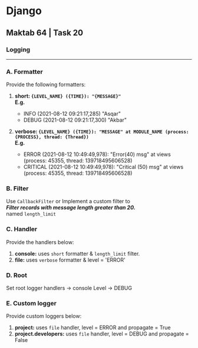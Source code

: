 # Django
## Maktab 64 | Task 20
### Logging

----
### A. Formatter
Provide the following formatters:  
1. **short: `{LEVEL_NAME} ({TIME}): "{MESSAGE}"`**    
**E.g.**  
    - INFO (2021-08-12 09:21:17,285) "Asqar"
    - DEBUG (2021-08-12 09:21:17,300) "Akbar"
  
2. **verbose: `{LEVEL_NAME} ({TIME}): "MESSAGE" at MODULE_NAME (process: {PROCESS}, thread: {Thread})`**  
**E.g.**  
    - ERROR (2021-08-12 10:49:49,978): "Error(40) msg" at views (process: 45355, thread: 139718495606528)
    - CRITICAL (2021-08-12 10:49:49,978): "Critical (50) msg" at views (process: 45355, thread: 139718495606528)

### B. Filter 
Use `CallbackFilter` or Implement a custom filter to   
_**Filter records with message length greater than 20.**_  
named `length_limit`

### C. Handler  
Provide the handlers below:
1. **console:** uses `short` formatter & `length_limit` filter. 
2. **file:** uses `verbose` formatter & level = 'ERROR'

### D. Root
Set root logger handlers -> console
Level -> DEBUG

### E. Custom logger
Provide custom loggers below:  
1. **project:** uses `file` handler, level = ERROR and propagate = True  
2. **project.developers:** uses `file` handler, level = DEBUG and propagate = False  

